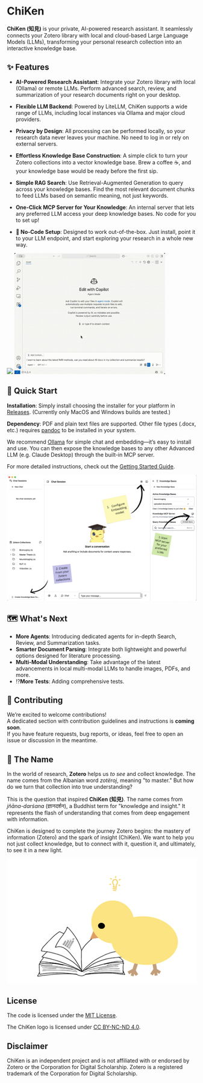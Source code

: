 # ChiKen

**ChiKen (知見)** is your private, AI-powered research assistant. It seamlessly connects your Zotero library with local and cloud-based Large Language Models (LLMs), transforming your personal research collection into an interactive knowledge base.

## ✨ Features

*   **AI-Powered Research Assistant**: Integrate your Zotero library with local (Ollama) or remote LLMs. Perform advanced search, review, and summarization of your research documents right on your desktop.

*   **Flexible LLM Backend**: Powered by LiteLLM, ChiKen supports a wide range of LLMs, including local instances via Ollama and major cloud providers.

*   **Privacy by Design**: All processing can be performed locally, so your research data never leaves your machine. No need to log in or rely on external servers.

*   **Effortless Knowledge Base Construction**: A simple click to turn your Zotero collections into a vector knowledge base. Brew a coffee ☕️, and your knowledge base would be ready before the first sip.

*   **Simple RAG Search**: Use Retrieval-Augmented Generation to query across your knowledge bases. Find the most relevant document chunks to feed LLMs based on semantic meaning, not just keywords.

*   **One-Click MCP Server for Your Knowledge**: An internal server that lets any preferred LLM access your deep knowledge bases. No code for you to set up! 

*   **🚀 No-Code Setup**: Designed to work out-of-the-box. Just install, point it to your LLM endpoint, and start exploring your research in a whole new way.

<img src="assets/example-mention-doc.gif" height="320"/> <img src="assets/mcp-example.gif" height="320"/>

## 🚀 Quick Start

**Installation**: Simply install choosing the installer for your platform in [Releases](https://github.com/yuanjua/chiken/releases).
(Currently only MacOS and Windows builds are tested.)

**Dependency**: PDF and plain text files are supported. Other file types (.docx, etc.) requires [pandoc](https://pandoc.org/) to be installed in your system.

We recommend [Ollama](https://ollama.com/) for simple chat and embedding—it’s easy to install and use. You can then expose the knowledge bases to any other Advanced LLM (e.g. Claude Desktop) through the built-in MCP server.

For more detailed instructions, check out the [Getting Started Guide](GETTING_STARTED.md).

![Get Started](assets/get-started.png)

## 🗺️ What's Next

*   **More Agents**: Introducing dedicated agents for in-depth Search, Review, and Summarization tasks.
*   **Smarter Document Parsing**: Integrate both lightweight and powerful options designed for literature processing.
*   **Multi-Modal Understanding**: Take advantage of the latest advancements in local multi-modal LLMs to handle images, PDFs, and more.
*   ⁉️**More Tests**: Adding comprehensive tests.

## 🤝 Contributing

We’re excited to welcome contributions!  
A dedicated section with contribution guidelines and instructions is **coming soon**.  
If you have feature requests, bug reports, or ideas, feel free to open an issue or discussion in the meantime.

<!-- contributing: 
communitiy discussions/ feature requests, UI UX suggestions, introducing to your non-coder friend and send feedbacks. -->

## 💬 The Name

In the world of research, **Zotero** helps us *to see* and collect knowledge. The name comes from the Albanian word *zotëroj*, meaning "to master." But how do we turn that collection into true understanding?

This is the question that inspired **ChiKen (知見)**. The name comes from *jñāna-darśana* (ज्ञानदर्शन), a Buddhist term for "knowledge and insight." It represents the flash of understanding that comes from deep engagement with information.

ChiKen is designed to complete the journey Zotero begins: the mastery of information (Zotero) and the spark of insight (ChiKen). We want to help you not just collect knowledge, but to connect with it, question it, and ultimately, to see it in a new light.

![ChiKen idea](assets/chiken-idea.png)

## License

The code is licensed under the [MIT License](LICENSE).

The ChiKen logo is licensed under [CC BY-NC-ND 4.0](http://creativecommons.org/licenses/by-nc-nd/4.0/).

## Disclaimer

ChiKen is an independent project and is not affiliated with or endorsed by Zotero or the Corporation for Digital Scholarship. Zotero is a registered trademark of the Corporation for Digital Scholarship.
